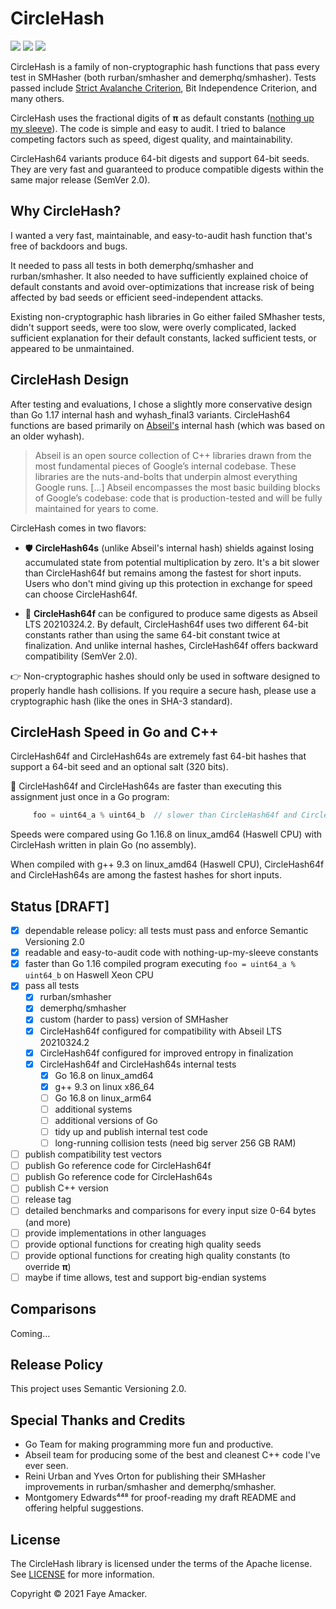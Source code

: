 # CircleHash

[![](https://github.com/fxamacker/circlehash/workflows/CI/badge.svg)](https://github.com/fxamacker/circlehash/actions?query=workflow%3ACI)
[![](https://github.com/fxamacker/circlehash/workflows/cover%20%E2%89%A598%25/badge.svg)](https://github.com/fxamacker/circlehash/actions?query=workflow%3A%22cover+%E2%89%A598%25%22)
[![](https://github.com/fxamacker/circlehash/workflows/linters/badge.svg)](https://github.com/fxamacker/circlehash/actions?query=workflow%3Alinters)

CircleHash is a family of non-cryptographic hash functions that pass every test in SMHasher (both rurban/smhasher and demerphq/smhasher).  Tests passed include [Strict Avalanche Criterion](https://en.wikipedia.org/wiki/Avalanche_effect#Strict_avalanche_criterion), Bit Independence Criterion, and many others.

CircleHash uses the fractional digits of **π** as default constants ([nothing up my sleeve](https://en.wikipedia.org/wiki/Nothing-up-my-sleeve_number)). The code is simple and easy to audit.  I tried to balance competing factors such as speed, digest quality, and maintainability.

CircleHash64 variants produce 64-bit digests and support 64-bit seeds.  They are very fast and guaranteed to produce compatible digests within the same major release (SemVer 2.0).  

## Why CircleHash?

I wanted a very fast, maintainable, and easy-to-audit hash function that's free of backdoors and bugs.

It needed to pass all tests in both demerphq/smhasher and rurban/smhasher.  It also needed to have sufficiently explained choice of default constants and avoid over-optimizations that increase risk of being affected by bad seeds or efficient seed-independent attacks.

Existing non-cryptographic hash libraries in Go either failed SMhasher tests, didn't support seeds, were too slow, were overly complicated, lacked sufficient explanation for their default constants, lacked sufficient tests, or appeared to be unmaintained.  

## CircleHash Design

After testing and evaluations, I chose a slightly more conservative design than Go 1.17 internal hash and wyhash_final3 variants.  CircleHash64 functions are based primarily on [Abseil's](https://abseil.io/about/) internal hash (which was based on an older wyhash).

> Abseil is an open source collection of C++ libraries drawn from the most fundamental pieces of Google’s internal codebase. These libraries are the nuts-and-bolts that underpin almost everything Google runs. [...] Abseil encompasses the most basic building blocks of Google’s codebase: code that is production-tested and will be fully maintained for years to come.

CircleHash comes in two flavors:

- 🛡️ **CircleHash64s** (unlike Abseil's internal hash) shields against losing accumulated state from potential multiplication by zero. It's a bit slower than CircleHash64f but remains among the fastest for short inputs. Users who don't mind giving up this protection in exchange for speed can choose CircleHash64f.

- 🚀 **CircleHash64f** can be configured to produce same digests as Abseil LTS 20210324.2.  By default, CircleHash64f uses two different 64-bit constants rather than using the same 64-bit constant twice at finalization.  And unlike internal hashes, CircleHash64f offers backward compatibility (SemVer 2.0).

👉 Non-cryptographic hashes should only be used in software designed to properly handle hash collisions.  If you require a secure hash, please use a cryptographic hash (like the ones in SHA-3 standard).

## CircleHash Speed in Go and C++

CircleHash64f and CircleHash64s are extremely fast 64-bit hashes that support a 64-bit seed and an optional salt (320 bits).

:rocket: CircleHash64f and CircleHash64s are faster than executing this assignment just once in a Go program:

```Go 
     foo = uint64_a % uint64_b  // slower than CircleHash64f and CircleHash64s on Haswell Xeon
```

Speeds were compared using Go 1.16.8 on linux_amd64 (Haswell CPU) with CircleHash written in plain Go (no assembly).

When compiled with g++ 9.3 on linux_amd64 (Haswell CPU), CircleHash64f and CircleHash64s are among the fastest hashes for short inputs.

## Status [DRAFT]
  - [x] dependable release policy: all tests must pass and enforce Semantic Versioning 2.0
  - [x] readable and easy-to-audit code with nothing-up-my-sleeve constants
  - [x] faster than Go 1.16 compiled program executing `foo = uint64_a % uint64_b` on Haswell Xeon CPU
  - [x] pass all tests
      - [x] rurban/smhasher
      - [x] demerphq/smhasher
      - [x] custom (harder to pass) version of SMHasher 
      - [x] CircleHash64f configured for compatibility with Abseil LTS 20210324.2
      - [x] CircleHash64f configured for improved entropy in finalization
      - [x] CircleHash64f and CircleHash64s internal tests
          - [x] Go 16.8 on linux_amd64
          - [x] g++ 9.3 on linux x86_64
          - [ ] Go 16.8 on linux_arm64
          - [ ] additional systems
          - [ ] additional versions of Go
          - [ ] tidy up and publish internal test code
          - [ ] long-running collision tests (need big server 256 GB RAM)
  - [ ] publish compatibility test vectors
  - [ ] publish Go reference code for CircleHash64f
  - [ ] publish Go reference code for CircleHash64s
  - [ ] publish C++ version
  - [ ] release tag
  - [ ] detailed benchmarks and comparisons for every input size 0-64 bytes (and more)
  - [ ] provide implementations in other languages
  - [ ] provide optional functions for creating high quality seeds
  - [ ] provide optional functions for creating high quality constants (to override **π**)
  - [ ] maybe if time allows, test and support big-endian systems

## Comparisons

Coming...  

## Release Policy

This project uses Semantic Versioning 2.0.

## Special Thanks and Credits
  - Go Team for making programming more fun and productive.
  - Abseil team for producing some of the best and cleanest C++ code I've ever seen.
  - Reini Urban and Yves Orton for publishing their SMHasher improvements in rurban/smhasher and demerphq/smhasher.
  - Montgomery Edwards⁴⁴⁸ for proof-reading my draft README and offering helpful suggestions.

## License

The CircleHash library is licensed under the terms of the Apache license. See [LICENSE](LICENSE) for more information.

Copyright © 2021 Faye Amacker.
